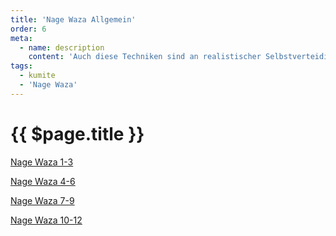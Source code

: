 ```yaml
---
title: 'Nage Waza Allgemein'
order: 6
meta:
  - name: description
    content: 'Auch diese Techniken sind an realistischer Selbstverteidigung orientiert. Die Partner stehen sich in freier Stellung gegenüber. Die Technik des Angreifers wird geblockt, danach erfolgt eine kurze Schocktechnik mit einem anschließenden Wurf und einer Abschlußtechnik.'
tags:
  - kumite
  - 'Nage Waza'
---
```


# {{ $page.title }}

<ShowDescription />

[Nage Waza 1-3](/kumite/nage_waza_1-3/)

[Nage Waza 4-6](/kumite/nage_waza_4-6/)

[Nage Waza 7-9](/kumite/nage_waza_7-9/)

[Nage Waza 10-12](/kumite/nage_waza_10-12/)
